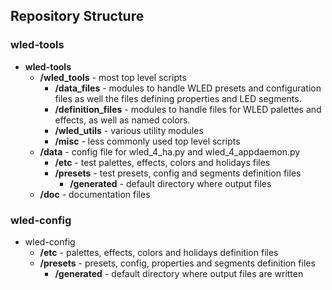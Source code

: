 ## Repository Structure
### wled-tools
- **wled-tools**
  - **/wled_tools** - most top level scripts
    - **/data_files** - modules to handle WLED presets and configuration files
    as well the files defining properties and LED segments.
    - **/definition_files** - modules to handle files for WLED palettes and effects, 
    as well as named colors.
    - **/wled_utils** - various utility modules
    - **/misc** - less commonly used top level scripts
  - **/data** - config file for wled_4_ha.py and wled_4_appdaemon.py
    - **/etc** - test palettes, effects, colors and holidays files
    - **/presets** - test presets, config and segments definition files
      - **/generated** - default directory where output files  
  - **/doc** - documentation files

### wled-config    
- wled-config    
  - **/etc** - palettes, effects, colors and holidays definition files
  - **/presets** - presets, config, properties and segments definition files
    - **/generated** - default directory where output files are written  


